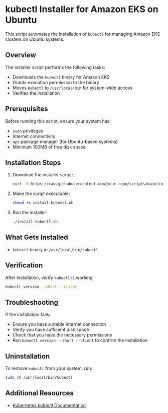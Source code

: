 # kubectl Installer for Amazon EKS on Ubuntu

This script automates the installation of `kubectl` for managing Amazon EKS clusters on Ubuntu systems.

## Overview

The installer script performs the following tasks:
- Downloads the `kubectl` binary for Amazon EKS
- Grants execution permission to the binary
- Moves `kubectl` to `/usr/local/bin` for system-wide access
- Verifies the installation

## Prerequisites

Before running this script, ensure your system has:
- `sudo` privileges
- Internet connectivity
- `apt` package manager (for Ubuntu-based systems)
- Minimum 100MB of free disk space

## Installation Steps

1. Download the installer script:
   ```bash
   curl -O https://raw.githubusercontent.com/your-repo/scripts/main/install-kubectl.sh
   ```

2. Make the script executable:
   ```bash
   chmod +x install-kubectl.sh
   ```

3. Run the installer:
   ```bash
   ./install-kubectl.sh
   ```

## What Gets Installed

- `kubectl` binary in `/usr/local/bin/kubectl`

## Verification

After installation, verify `kubectl` is working:
```bash
kubectl version --short --client
```

## Troubleshooting

If the installation fails:
- Ensure you have a stable internet connection
- Verify you have sufficient disk space
- Check that you have the necessary permissions
- Run `kubectl version --short --client` to confirm the installation

## Uninstallation

To remove `kubectl` from your system, run:
```bash
sudo rm /usr/local/bin/kubectl
```

## Additional Resources

- [Kubernetes kubectl Documentation](https://kubernetes.io/docs/tasks/tools/install-kubectl/)

